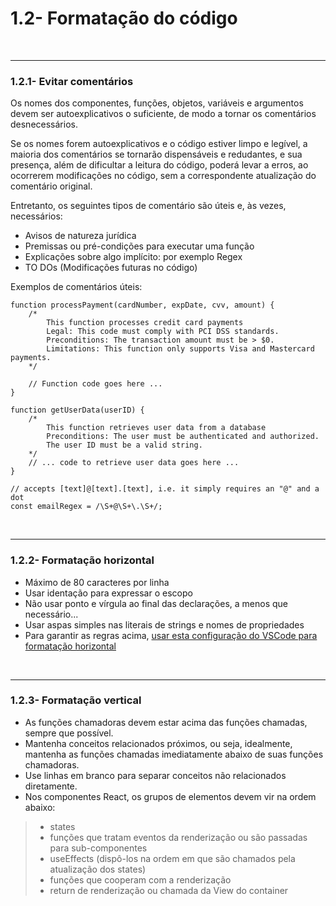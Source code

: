 # 1.2- Formatação do código
<br>

***

### 1.2.1- Evitar comentários
Os nomes dos componentes, funções, objetos, variáveis e argumentos devem ser autoexplicativos o suficiente, de modo a tornar os comentários desnecessários.<br>

Se os nomes forem autoexplicativos e o código estiver limpo e legível, a maioria dos comentários se tornarão dispensáveis e redudantes, e sua presença, além de dificultar a leitura do código, poderá levar a erros, ao ocorrerem modificações no código, sem a correspondente atualização do comentário original.<br>

Entretanto, os seguintes tipos de comentário são úteis e, às vezes, necessários:<br>
- Avisos de natureza jurídica<br>
- Premissas ou pré-condições para executar uma função<br>
- Explicações sobre algo implícito: por exemplo Regex<br>
- TO DOs (Modificações futuras no código)<br>

Exemplos de comentários úteis:

    function processPayment(cardNumber, expDate, cvv, amount) { 
        /*
            This function processes credit card payments
            Legal: This code must comply with PCI DSS standards.
            Preconditions: The transaction amount must be > $0.
            Limitations: This function only supports Visa and Mastercard payments. 
        */

        // Function code goes here ...    
    }

    function getUserData(userID) { 
        /* 
            This function retrieves user data from a database
            Preconditions: The user must be authenticated and authorized. 
            The user ID must be a valid string. 
        */ 
        // ... code to retrieve user data goes here ... 
    }

    // accepts [text]@[text].[text], i.e. it simply requires an "@" and a dot
    const emailRegex = /\S+@\S+\.\S+/;

 <br>

***

### 1.2.2- Formatação horizontal
- Máximo de 80 caracteres por linha<br>
- Usar identação para expressar o escopo<br>
- Não usar ponto e vírgula ao final das declarações, a menos que necessário...<br>
- Usar aspas simples nas literais de strings e nomes de propriedades<br>
- Para garantir as regras acima, [usar esta configuração do VSCode para formatação horizontal](5-vscode-config.md)<br>
<br>

***

### 1.2.3- Formatação vertical
- As funções chamadoras devem estar acima das funções chamadas, sempre que possível.<br>
- Mantenha conceitos relacionados próximos, ou seja, idealmente, mantenha as funções chamadas imediatamente abaixo de suas funções chamadoras.<br>
- Use linhas em branco para separar conceitos não relacionados diretamente.<br>
- Nos componentes React, os grupos de elementos devem vir na ordem abaixo:<br>
>- states<br>
>- funções que tratam eventos da renderização ou são passadas para sub-componentes<br>
>- useEffects (dispô-los na ordem em que são chamados pela atualização dos states)<br>
>- funções que cooperam com a renderização<br>
>- return de renderização ou chamada da View do container<br>
<br>
